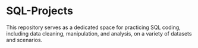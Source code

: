# SQL-Projects
This repository serves as a dedicated space for practicing SQL coding, including data cleaning, manipulation, and analysis, on a variety of datasets and scenarios.
